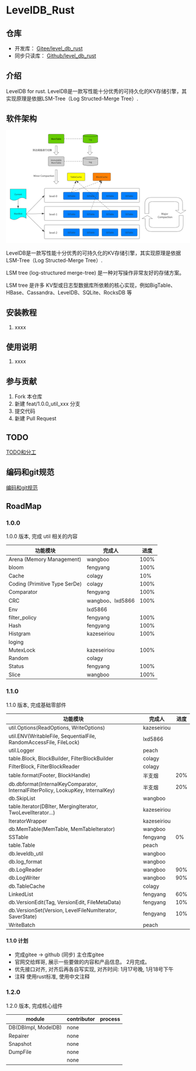# LevelDB_Rust

## 仓库
* 开发库： [Gitee/level_db_rust](https://gitee.com/rust_us/level_db_rust)
* 同步只读库： [Github/level_db_rust](https://github.com/rust-us/level_db_rust)

## 介绍

LevelDB for rust.
LevelDB是一款写性能十分优秀的可持久化的KV存储引擎，其实现原理是依据LSM-Tree（Log Structed-Merge Tree）.

## 软件架构

![LevelDB--整体架构](doc/images/LevelDB--整体架构.png)

LevelDB是一款写性能十分优秀的可持久化的KV存储引擎，其实现原理是依据LSM-Tree（Log Structed-Merge Tree）.

LSM tree (log-structured merge-tree) 是一种对写操作非常友好的存储方案。

LSM tree 是许多 KV型或日志型数据库所依赖的核心实现，例如BigTable、HBase、Cassandra、LevelDB、SQLite、RocksDB 等

## 安装教程

1. xxxx

## 使用说明

1. xxxx

## 参与贡献

1. Fork 本仓库
2. 新建 feat/1.0.0_util_xxx 分支
3. 提交代码
4. 新建 Pull Request

## TODO

[TODO和分工](doc/TODOList.md)

## 编码和git规范

[编码和git规范](doc/CodeStyle.md)

## RoadMap
### 1.0.0
1.0.0 版本, 完成 util 相关的内容

| 功能模块                          | 完成人             | 进度   |
|-------------------------------|-----------------|------|
| Arena (Memory Management)     | wangboo         | 100% |
| bloom                         | fengyang        | 100% |
| Cache                         | colagy          | 10%  |
| Coding (Primitive Type SerDe) | colagy          | 100% |
| Comparator                    | fengyang        | 100% |
| CRC                           | wangboo、lxd5866 | 100% |
| Env                           | lxd5866         |      |
| filter_policy                 | fengyang        | 100% |
| Hash                          | fengyang        | 100% |
| Histgram                      | kazeseiriou     | 100% |
| loging                        |                 |      |
| MutexLock                     | kazeseiriou     | 100% |
| Random                        | colagy          |      |
| Status                        | fengyang        | 100% |
| Slice                         | wangboo         | 100% |

### 1.1.0
1.1.0 版本, 完成基础零部件

| 功能模块                                                                             | 完成人          | 进度  |
|----------------------------------------------------------------------------------|--------------|-----|
| util.Options(ReadOptions, WriteOptions)                                          | kazeseiriou  |     |
| util.ENV(WritableFile, SequentialFile, RandomAccessFile, FileLock)               | lxd5866      |     |
| util.Logger                                                                      | peach        |     |
| table.Block, BlockBuilder, FilterBlockBuilder                                    | colagy       |     |
| FilterBlock, FilterBlockReader                                                   | colagy       |     |
| table.format(Footer, BlockHandle)                                                | 半支烟 | 20% |
| db.dbformat(InternalKeyComparator, InternalFilterPolicy, LookupKey, InternalKey) | 半支烟 | 20% |
| db.SkipList                                                                      | wangboo      |     |
| table.Iterator(DBIter, MergingIterator, TwoLevelIterator...)                     | kazeseiriou  |     |
| IteratorWrapper                                                                  | kazeseiriou  |     |
| db.MemTable(MemTable, MemTableIterator)                                          | wangboo      |     | 
| SSTable                                                                          | fengyang     | 0%  |
| table.Table                                                                      | peach        |     |
| db.leveldb_util                                                                  | wangboo      |     |
| db.log_format                                                                    | wangboo      |     |
| db.LogReader                                                                     | wangboo      | 90% |
| db.LogWriter                                                                     | wangboo      | 90% |
| db.TableCache                                                                    | colagy       |     |
| LinkedList                                                                       | fengyang     | 60% |
| db.VersionEdit(Tag, VersionEdit, FileMetaData)                                   | fengyang     | 10% |
| db.VersionSet(Version, LevelFileNumIterator, SaverState)                         | fengyang     | 10% |
| WriteBatch                                                                       | peach        |     |

#### 1.1.0 计划
* 完成gitee ->  github  (同步)  主仓库gitee
* 官网交给辉哥, 展示一些要做的内容和产品信息。 2月完成。
* 优先接口对齐, 对齐后再各自写实现, 对齐时间: 1月17号晚, 1月18号下午
* 注释 使用rust标准, 使用中文注释

### 1.2.0
1.2.0 版本, 完成核心组件

| module              | contributor | process |
|---------------------|-------------|---------|
| DB(DBImpl, ModelDB) | none        |         |
| Repairer            | none        |         |
| Snapshot            | none        |         |
| DumpFile            | none        |         |
|                     | none        |         |

   
